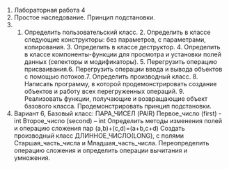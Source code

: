 1) Лабораторная работа 4
2) Простое наследование. Принцип подстановки. 
3) 1. Определить пользовательский класс. 2. Определить в классе следующие конструкторы: без параметров, с параметрами, 
копирования. 3. Определить в классе деструктор. 4. Определить в классе компоненты-функции для просмотра и установки полей данных (селекторы и модификаторы). 5. Перегрузить операцию присваивания.6. Перегрузить операции ввода и вывода объектов с помощью потоков.7. Определить производный класс. 8. Написать программу, в которой продемонстрировать создание объектов и работу 
всех перегруженных операций. 9. Реализовать функции, получающие и возвращающие объект базового класса. 
Продемонстрировать принцип подстановки.
4) Вариант 6, Базовый класс:
ПАРА_ЧИСЕЛ (PAIR)
Первое_число (first) - int
Второе_число (second) – int
Определить методы изменения полей и операцию сложения пар (a,b)+(c,d)=(a+b,c+d)
Создать производный класс ДЛИННОЕ_ЧИСЛО(LONG), с полями 
Старшая_часть_числа и Младшая_часть_числа. Переопределить операцию сложения 
и определить операции вычитания и умножения. 

